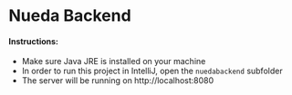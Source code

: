 # Nueda Backend

#### Instructions:

- Make sure Java JRE is installed on your machine
- In order to run this project in IntelliJ, open the `nuedabackend` subfolder
- The server will be running on http://localhost:8080